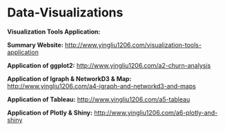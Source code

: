 # Data-Visualizations

**Visualization Tools Application:**

**Summary Website:** http://www.yingliu1206.com/visualization-tools-application

**Application of ggplot2:** http://www.yingliu1206.com/a2-churn-analysis

**Application of Igraph & NetworkD3 & Map:** http://www.yingliu1206.com/a4-igraph-and-networkd3-and-maps

**Application of Tableau:** http://www.yingliu1206.com/a5-tableau

**Application of Plotly & Shiny:** http://www.yingliu1206.com/a6-plotly-and-shiny




